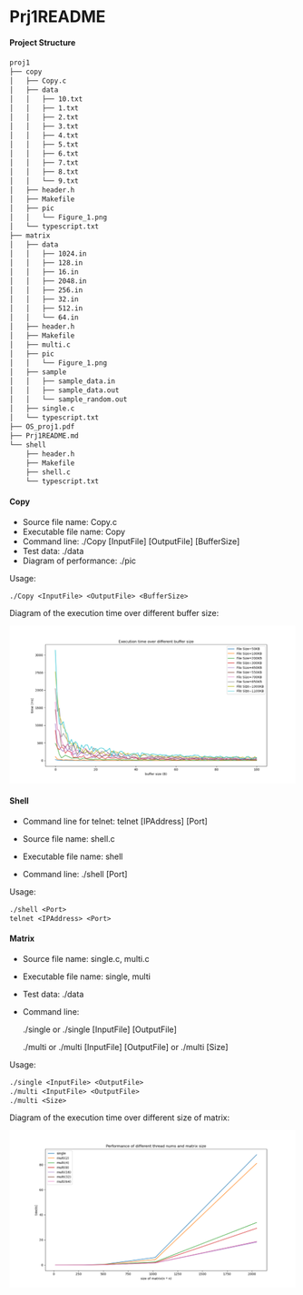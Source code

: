 # Prj1README

#### Project Structure

```shell
proj1
├── copy
│   ├── Copy.c
│   ├── data
│   │   ├── 10.txt
│   │   ├── 1.txt
│   │   ├── 2.txt
│   │   ├── 3.txt
│   │   ├── 4.txt
│   │   ├── 5.txt
│   │   ├── 6.txt
│   │   ├── 7.txt
│   │   ├── 8.txt
│   │   └── 9.txt
│   ├── header.h
│   ├── Makefile
│   ├── pic
│   │   └── Figure_1.png
│   └── typescript.txt
├── matrix
│   ├── data
│   │   ├── 1024.in
│   │   ├── 128.in
│   │   ├── 16.in
│   │   ├── 2048.in
│   │   ├── 256.in
│   │   ├── 32.in
│   │   ├── 512.in
│   │   └── 64.in
│   ├── header.h
│   ├── Makefile
│   ├── multi.c
│   ├── pic
│   │   └── Figure_1.png
│   ├── sample
│   │   ├── sample_data.in
│   │   ├── sample_data.out
│   │   └── sample_random.out
│   ├── single.c
│   └── typescript.txt
├── OS_proj1.pdf
├── Prj1README.md
└── shell
    ├── header.h
    ├── Makefile
    ├── shell.c
    └── typescript.txt
```



#### Copy

- Source file name: Copy.c
- Executable file name: Copy
- Command line: ./Copy [InputFile] [OutputFile] [BufferSize]
- Test data: ./data
- Diagram of performance: ./pic

Usage:

```shell
./Copy <InputFile> <OutputFile> <BufferSize>
```

Diagram of the execution time over different buffer size:

![](copy/pic/Figure_1.png)



#### Shell

- Command line for telnet: telnet [IPAddress] [Port]

- Source file name: shell.c

- Executable file name: shell

- Command line: ./shell [Port]

Usage:

```shell
./shell <Port> 
telnet <IPAddress> <Port>
```



#### Matrix

- Source file name: single.c, multi.c

- Executable file name: single, multi

- Test data: ./data

- Command line: 

  ./single or ./single [InputFile] [OutputFile] 

  ./multi or ./multi [InputFile] [OutputFile]  or ./multi [Size]

Usage:

```shell
./single <InputFile> <OutputFile> 
./multi <InputFile> <OutputFile>
./multi <Size>
```



Diagram of the execution time over different size of matrix:

![Figure_1](matrix/pic/Figure_1.png)